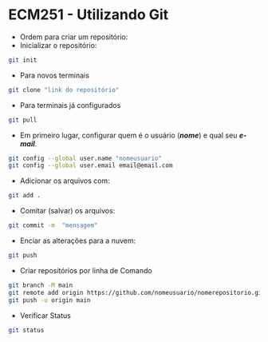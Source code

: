 # ECM251 - Utilizando Git

- Ordem para criar um repositório:
- Inicializar o repositório:
```bash
git init
```

- Para novos terminais
```bash
git clone "link do repositório"
```

- Para terminais já configurados
```bash
git pull
```

- Em primeiro lugar, configurar quem é o usuário (***nome***) e qual seu ***e-mail***.

```bash
git config --global user.name "nomeusuario"
git config --global user.email email@email.com
```

- Adicionar os arquivos com:
```bash
git add .
```
- Comitar (salvar) os arquivos:
```bash
git commit -m  "mensagem"
```

- Enciar as alterações para a nuvem:
```bash
git push
```

- Criar repositórios por linha de Comando
```bash 
git branch -M main
git remote add origin https://github.com/nomeusuario/nomerepositorio.git
git push -u origin main
```

- Verificar Status
```bash
git status
```
